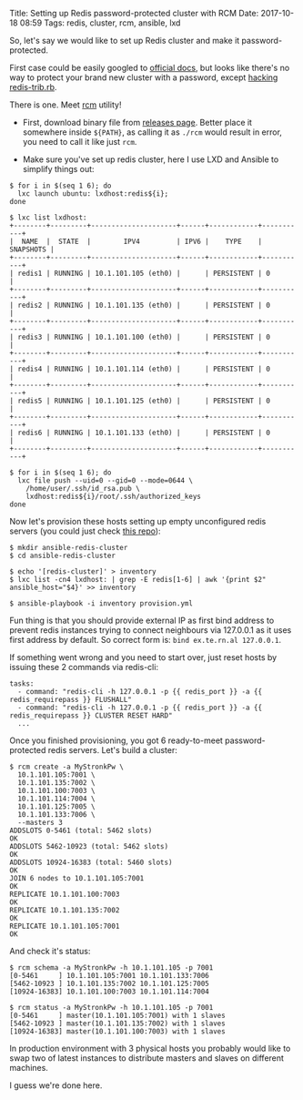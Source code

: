 Title: Setting up Redis password-protected cluster with RCM
Date: 2017-10-18 08:59
Tags: redis, cluster, rcm, ansible, lxd

So, let's say we would like to set up Redis cluster and make it password-protected.

First case could be easily googled to [official docs](https://redis.io/topics/cluster-tutorial), but looks like there's no way to protect your brand new cluster with a password, except [hacking redis-trib.rb](https://trodzen.wordpress.com/2017/02/09/redis-cluster-with-passwords/).

There is one. Meet [rcm](https://github.com/maiha/rcm.cr) utility!

- First, download binary file from [releases page](https://github.com/maiha/rcm.cr/releases). Better place it somewhere inside `${PATH}`, as calling it as `./rcm` would result in error, you need to call it like just `rcm`.

- Make sure you've set up redis cluster, here I use LXD and Ansible to simplify things out:

```
$ for i in $(seq 1 6); do
  lxc launch ubuntu: lxdhost:redis${i};
done

$ lxc list lxdhost:
+--------+---------+---------------------+------+------------+-----------+
|  NAME  |  STATE  |        IPV4         | IPV6 |    TYPE    | SNAPSHOTS |
+--------+---------+---------------------+------+------------+-----------+
| redis1 | RUNNING | 10.1.101.105 (eth0) |      | PERSISTENT | 0         |
+--------+---------+---------------------+------+------------+-----------+
| redis2 | RUNNING | 10.1.101.135 (eth0) |      | PERSISTENT | 0         |
+--------+---------+---------------------+------+------------+-----------+
| redis3 | RUNNING | 10.1.101.100 (eth0) |      | PERSISTENT | 0         |
+--------+---------+---------------------+------+------------+-----------+
| redis4 | RUNNING | 10.1.101.114 (eth0) |      | PERSISTENT | 0         |
+--------+---------+---------------------+------+------------+-----------+
| redis5 | RUNNING | 10.1.101.125 (eth0) |      | PERSISTENT | 0         |
+--------+---------+---------------------+------+------------+-----------+
| redis6 | RUNNING | 10.1.101.133 (eth0) |      | PERSISTENT | 0         |
+--------+---------+---------------------+------+------------+-----------+

$ for i in $(seq 1 6); do
  lxc file push --uid=0 --gid=0 --mode=0644 \
    /home/user/.ssh/id_rsa.pub \
    lxdhost:redis${i}/root/.ssh/authorized_keys
done
```

Now let's provision these hosts setting up empty unconfigured redis servers (you could just check [this repo](https://github.com/agrrh/ansible-redis-cluster)):

```
$ mkdir ansible-redis-cluster
$ cd ansible-redis-cluster

$ echo '[redis-cluster]' > inventory
$ lxc list -cn4 lxdhost: | grep -E redis[1-6] | awk '{print $2" ansible_host="$4}' >> inventory

$ ansible-playbook -i inventory provision.yml
```

Fun thing is that you should provide external IP as first bind address to prevent redis instances trying to connect neighbours via 127.0.0.1 as it uses first address by default. So correct form is: `bind ex.te.rn.al 127.0.0.1`.

If something went wrong and you need to start over, just reset hosts by issuing these 2 commands via redis-cli:

```
tasks:
  - command: "redis-cli -h 127.0.0.1 -p {{ redis_port }} -a {{ redis_requirepass }} FLUSHALL"
  - command: "redis-cli -h 127.0.0.1 -p {{ redis_port }} -a {{ redis_requirepass }} CLUSTER RESET HARD"
  ...
```

Once you finished provisioning, you got 6 ready-to-meet password-protected redis servers. Let's build a cluster:

```
$ rcm create -a MyStronkPw \
  10.1.101.105:7001 \
  10.1.101.135:7002 \
  10.1.101.100:7003 \
  10.1.101.114:7004 \
  10.1.101.125:7005 \
  10.1.101.133:7006 \
  --masters 3
ADDSLOTS 0-5461 (total: 5462 slots)
OK
ADDSLOTS 5462-10923 (total: 5462 slots)
OK
ADDSLOTS 10924-16383 (total: 5460 slots)
OK
JOIN 6 nodes to 10.1.101.105:7001
OK
REPLICATE 10.1.101.100:7003
OK
REPLICATE 10.1.101.135:7002
OK
REPLICATE 10.1.101.105:7001
OK
```

And check it's status:

```
$ rcm schema -a MyStronkPw -h 10.1.101.105 -p 7001
[0-5461     ] 10.1.101.105:7001 10.1.101.133:7006
[5462-10923 ] 10.1.101.135:7002 10.1.101.125:7005
[10924-16383] 10.1.101.100:7003 10.1.101.114:7004

$ rcm status -a MyStronkPw -h 10.1.101.105 -p 7001
[0-5461     ] master(10.1.101.105:7001) with 1 slaves
[5462-10923 ] master(10.1.101.135:7002) with 1 slaves
[10924-16383] master(10.1.101.100:7003) with 1 slaves
```

In production environment with 3 physical hosts you probably would like to swap two of latest instances to distribute masters and slaves on different machines.

I guess we're done here.
